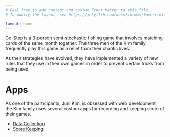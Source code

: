 ```yaml
---
# Feel free to add content and custom Front Matter to this file.
# To modify the layout, see https://jekyllrb.com/docs/themes/#overriding-theme-defaults

layout: home
---
```


Go-Stop is a 3-person semi-stochastic fishing game that involves matching cards
of the same month together. The three men of the Kim family frequently play this
game as a relief from their chaotic lives.

As their strategies have evolved, they have implemented a variety of new rules
that they use in their own games in order to prevent certain tricks from being
used.

# Apps

As one of the participants, Juni Kim, is obsessed with web development, the Kim
family uses several custom apps for recording and keeping score of their games.

- [Data Collection](https://hwatu-datacollection.herokuapp.com)
- [Score Keeping](https://hwatu-6a25d.web.app)
